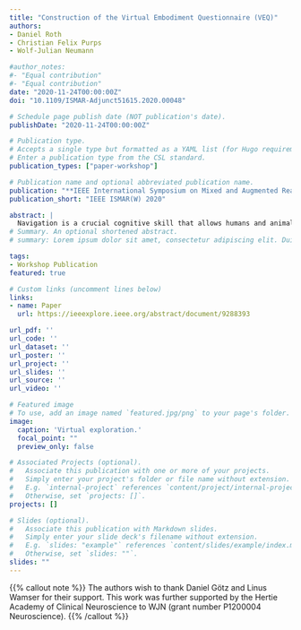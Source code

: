 ```yaml
---
title: "Construction of the Virtual Embodiment Questionnaire (VEQ)"
authors:
- Daniel Roth
- Christian Felix Purps
- Wolf-Julian Neumann

#author_notes:
#- "Equal contribution"
#- "Equal contribution"
date: "2020-11-24T00:00:00Z"
doi: "10.1109/ISMAR-Adjunct51615.2020.00048"

# Schedule page publish date (NOT publication's date).
publishDate: "2020-11-24T00:00:00Z"

# Publication type.
# Accepts a single type but formatted as a YAML list (for Hugo requirements).
# Enter a publication type from the CSL standard.
publication_types: ["paper-workshop"]

# Publication name and optional abbreviated publication name.
publication: "**IEEE International Symposium on Mixed and Augmented Reality Workshop (ISMARW)2020*"
publication_short: "IEEE ISMAR(W) 2020"

abstract: |
  Navigation is a crucial cognitive skill that allows humans and animals to move from one place to another without getting lost. In neurological patients this skill can be impaired, when neural structures that form the brain networks important for spatial learning and navigation are impaired. Thus, spatial navigation represents an important measure of cognitive health that is impossible to test in a clinical examination, due to lack of space in examination rooms. Consequently, spatial navigation is largely neglected in the clinical assessment of neurological, neurosurgical and psychiatric patients. Virtual reality represents a unique opportunity to develop a systematic assessment of spatial navigation for diagnosis and therapeutic monitoring of millions of patients presenting with cognitive decline in the clinical routine. Therefore, we have adapted a classical spatial navigation paradigm that was developed for animal research, the "Morris Water Maze" as an openly available Virtual Reality (VR) application, that allows objective quantification of navigational skills in humans. This tool may be used in the future to aid the assessment of the human navigation system in health and neurological disease.
# Summary. An optional shortened abstract.
# summary: Lorem ipsum dolor sit amet, consectetur adipiscing elit. Duis posuere tellus ac convallis placerat. Proin tincidunt magna sed ex sollicitudin condimentum.

tags:
- Workshop Publication
featured: true

# Custom links (uncomment lines below)
links:
- name: Paper
  url: https://ieeexplore.ieee.org/abstract/document/9288393

url_pdf: ''
url_code: ''
url_dataset: ''
url_poster: ''
url_project: ''
url_slides: ''
url_source: ''
url_video: ''

# Featured image
# To use, add an image named `featured.jpg/png` to your page's folder. 
image:
  caption: 'Virtual exploration.'
  focal_point: ""
  preview_only: false

# Associated Projects (optional).
#   Associate this publication with one or more of your projects.
#   Simply enter your project's folder or file name without extension.
#   E.g. `internal-project` references `content/project/internal-project/index.md`.
#   Otherwise, set `projects: []`.
projects: []

# Slides (optional).
#   Associate this publication with Markdown slides.
#   Simply enter your slide deck's filename without extension.
#   E.g. `slides: "example"` references `content/slides/example/index.md`.
#   Otherwise, set `slides: ""`.
slides: ""
---
```


{{% callout note %}}
The authors wish to thank Daniel Götz and Linus Wamser for their support. This work was further supported by the Hertie Academy of Clinical Neuroscience to WJN (grant number P1200004 Neuroscience).
{{% /callout %}}



